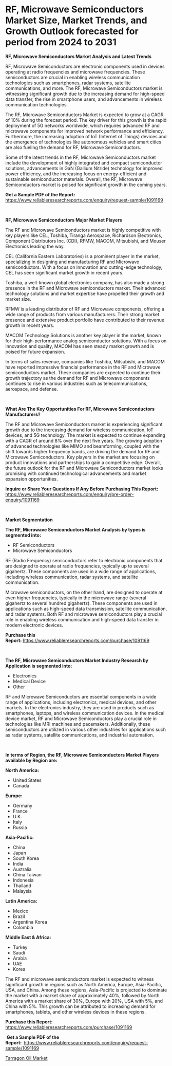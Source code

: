 <p><h1>RF, Microwave Semiconductors Market Size, Market Trends, and Growth Outlook forecasted for period from 2024 to 2031</h1></p><p><strong>RF, Microwave Semiconductors Market Analysis and Latest Trends</strong></p>
<p><p>RF, Microwave Semiconductors are electronic components used in devices operating at radio frequencies and microwave frequencies. These semiconductors are crucial in enabling wireless communication technologies such as smartphones, radar systems, satellite communications, and more. The RF, Microwave Semiconductors market is witnessing significant growth due to the increasing demand for high-speed data transfer, the rise in smartphone users, and advancements in wireless communication technologies.</p><p>The RF, Microwave Semiconductors Market is expected to grow at a CAGR of 10% during the forecast period. The key driver for this growth is the rapid deployment of 5G networks worldwide, which requires advanced RF and microwave components for improved network performance and efficiency. Furthermore, the increasing adoption of IoT (Internet of Things) devices and the emergence of technologies like autonomous vehicles and smart cities are also fueling the demand for RF, Microwave Semiconductors.</p><p>Some of the latest trends in the RF, Microwave Semiconductors market include the development of highly integrated and compact semiconductor solutions, advancements in GaN (Gallium Nitride) technology for improved power efficiency, and the increasing focus on energy-efficient and sustainable semiconductor materials. Overall, the RF, Microwave Semiconductors market is poised for significant growth in the coming years.</p></p>
<p><strong>Get a Sample PDF of the Report:&nbsp;</strong> <a href="https://www.reliableresearchreports.com/enquiry/request-sample/1091169">https://www.reliableresearchreports.com/enquiry/request-sample/1091169</a></p>
<p>&nbsp;</p>
<p><strong>RF, Microwave Semiconductors Major Market Players</strong></p>
<p><p>The RF and Microwave Semiconductors market is highly competitive with key players like CEL, Toshiba, Tiranga Aerospace, Richardson Electronics, Component Distributors Inc. (CDI), RFMW, MACOM, Mitsubishi, and Mouser Electronics leading the way. </p><p>CEL (California Eastern Laboratories) is a prominent player in the market, specializing in designing and manufacturing RF and Microwave semiconductors. With a focus on innovation and cutting-edge technology, CEL has seen significant market growth in recent years. </p><p>Toshiba, a well-known global electronics company, has also made a strong presence in the RF and Microwave semiconductors market. Their advanced technology solutions and market expertise have propelled their growth and market size.</p><p>RFMW is a leading distributor of RF and Microwave components, offering a wide range of products from various manufacturers. Their strong market presence and extensive product portfolio have contributed to their revenue growth in recent years.</p><p>MACOM Technology Solutions is another key player in the market, known for their high-performance analog semiconductor solutions. With a focus on innovation and quality, MACOM has seen steady market growth and is poised for future expansion.</p><p>In terms of sales revenue, companies like Toshiba, Mitsubishi, and MACOM have reported impressive financial performance in the RF and Microwave semiconductors market. These companies are expected to continue their growth trajectory as the demand for RF and Microwave components continues to rise in various industries such as telecommunications, aerospace, and defense.</p></p>
<p>&nbsp;</p>
<p><strong>What Are The Key Opportunities For RF, Microwave Semiconductors Manufacturers?</strong></p>
<p><p>The RF and Microwave Semiconductors market is experiencing significant growth due to the increasing demand for wireless communication, IoT devices, and 5G technology. The market is expected to continue expanding with a CAGR of around 8% over the next five years. The growing adoption of advanced technologies like MIMO and beamforming, coupled with the shift towards higher frequency bands, are driving the demand for RF and Microwave Semiconductors. Key players in the market are focusing on product innovations and partnerships to gain a competitive edge. Overall, the future outlook for the RF and Microwave Semiconductors market looks promising with continued technological advancements and market expansion opportunities.</p></p>
<p><strong>Inquire or Share Your Questions If Any Before Purchasing This Report:</strong> <a href="https://www.reliableresearchreports.com/enquiry/pre-order-enquiry/1091169">https://www.reliableresearchreports.com/enquiry/pre-order-enquiry/1091169</a></p>
<p>&nbsp;</p>
<p><strong>Market Segmentation</strong></p>
<p><strong>The RF, Microwave Semiconductors Market Analysis by types is segmented into:</strong></p>
<p><ul><li>RF Semiconductors</li><li>Microwave Semiconductors</li></ul></p>
<p><p>RF (Radio Frequency) semiconductors refer to electronic components that are designed to operate at radio frequencies, typically up to several gigahertz. These components are used in a wide range of applications, including wireless communication, radar systems, and satellite communication.</p><p>Microwave semiconductors, on the other hand, are designed to operate at even higher frequencies, typically in the microwave range (several gigahertz to several hundred gigahertz). These components are used in applications such as high-speed data transmission, satellite communication, and radar systems. Both RF and microwave semiconductors play a crucial role in enabling wireless communication and high-speed data transfer in modern electronic devices.</p></p>
<p><strong>Purchase this Report:&nbsp;</strong><a href="https://www.reliableresearchreports.com/purchase/1091169">https://www.reliableresearchreports.com/purchase/1091169</a></p>
<p>&nbsp;</p>
<p><strong>The RF, Microwave Semiconductors Market Industry Research by Application is segmented into:</strong></p>
<p><ul><li>Electronics</li><li>Medical Device</li><li>Other</li></ul></p>
<p><p>RF and Microwave Semiconductors are essential components in a wide range of applications, including electronics, medical devices, and other markets. In the electronics industry, they are used in products such as smartphones, laptops, and wireless communication devices. In the medical device market, RF and Microwave Semiconductors play a crucial role in technologies like MRI machines and pacemakers. Additionally, these semiconductors are utilized in various other industries for applications such as radar systems, satellite communications, and industrial automation.</p></p>
<p>&nbsp;</p>
<p><strong>In terms of Region, the RF, Microwave Semiconductors Market Players available by Region are:</strong></p>
<p>
    <p> <strong> North America: </strong>
        <ul>
            <li>United States</li>
            <li>Canada</li>
        </ul>
        </p> 
    <p> <strong> Europe: </strong>
        <ul>
            <li>Germany</li>
            <li>France</li>
            <li>U.K.</li>
            <li>Italy</li>
            <li>Russia</li>
        </ul>
        </p> 
    <p> <strong> Asia-Pacific: </strong>
        <ul>
            <li>China</li>
            <li>Japan</li>
            <li>South Korea</li>
            <li>India</li>
            <li>Australia</li>
            <li>China Taiwan</li>
            <li>Indonesia</li>
            <li>Thailand</li>
            <li>Malaysia</li>
        </ul>
        </p> 
    <p> <strong> Latin America: </strong>
        <ul>
            <li>Mexico</li>
            <li>Brazil</li>
            <li>Argentina Korea</li>
            <li>Colombia</li>
        </ul>
        </p> 
    <p> <strong> Middle East & Africa: </strong>
        <ul>
            <li>Turkey</li>
            <li>Saudi</li>
            <li>Arabia</li>
            <li>UAE</li>
            <li>Korea</li>
        </ul>
    </p>
    </p>
<p><p>The RF and microwave semiconductors market is expected to witness significant growth in regions such as North America, Europe, Asia-Pacific, USA, and China. Among these regions, Asia-Pacific is projected to dominate the market with a market share of approximately 40%, followed by North America with a market share of 30%, Europe with 20%, USA with 5%, and China with 5%. This growth can be attributed to increasing demand for smartphones, tablets, and other wireless devices in these regions.</p></p>
<p><strong>Purchase this Report: </strong><a href="https://www.reliableresearchreports.com/purchase/1091169">https://www.reliableresearchreports.com/purchase/1091169</a></p>
<p>&nbsp;<strong>Get a Sample PDF of the Report:&nbsp;&nbsp;</strong><a href="https://www.reliableresearchreports.com/enquiry/request-sample/1091169">https://www.reliableresearchreports.com/enquiry/request-sample/1091169</a></p>
<p><strong></strong></p>
<p><p><a href="https://noble-drawer-34c.notion.site/Tarragon-Oil-Market-Analysis-and-Market-Size-Global-Industry-Overview-Market-Segmentation-and-Fore-e01a2b14acf5495cb21e8157c4934f53">Tarragon Oil Market</a></p></p>